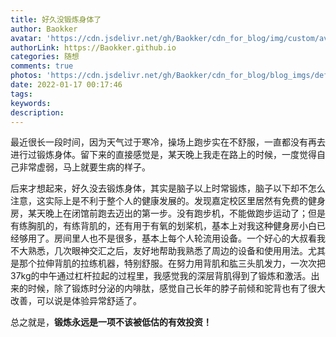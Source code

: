 ```yaml
---
title: 好久没锻炼身体了
author: Baokker
avatar: 'https://cdn.jsdelivr.net/gh/Baokker/cdn_for_blog/img/custom/avatar.jpg'
authorLink: https://Baokker.github.io
categories: 随想
comments: true
photos: 'https://cdn.jsdelivr.net/gh/Baokker/cdn_for_blog/blog_imgs/defaultImages.jpg'
date: 2022-01-17 00:17:46
tags:
keywords:
description:
---
```






最近很长一段时间，因为天气过于寒冷，操场上跑步实在不舒服，一直都没有再去进行过锻炼身体。留下来的直接感觉是，某天晚上我走在路上的时候，一度觉得自己非常虚弱，马上就要生病的样子。

后来才想起来，好久没去锻炼身体，其实是脑子以上时常锻炼，脑子以下却不怎么注意，这实际上是不利于整个人的健康发展的。发现嘉定校区里居然有免费的健身房，某天晚上在闭馆前跑去迈出的第一步。没有跑步机，不能做跑步运动了；但是有练胸肌的，有练背肌的，还有用于有氧的划桨机，基本上对我这种健身房小白已经够用了。房间里人也不是很多，基本上每个人轮流用设备。一个好心的大叔看我不大熟悉，几次眼神交汇之后，友好地帮助我熟悉了周边的设备和使用用法。尤其是那个拉伸背肌的拉练机器，特别舒服。在努力用背肌和肱三头肌发力，一次次把37kg的中午通过杠杆拉起的过程里，我感觉我的深层背肌得到了锻炼和激活。出来的时候，除了锻炼时分泌的内啡肽，感觉自己长年的脖子前倾和驼背也有了很大改善，可以说是体验异常舒适了。

总之就是，**锻炼永远是一项不该被低估的有效投资！**
